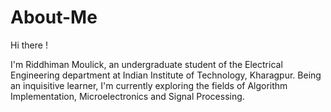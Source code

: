# About-Me

Hi there !

I'm Riddhiman Moulick, an undergraduate student of the Electrical Engineering department at Indian Institute of Technology, Kharagpur.
Being an inquisitive learner, I'm currently exploring the fields of Algorithm Implementation, Microelectronics and Signal Processing.

